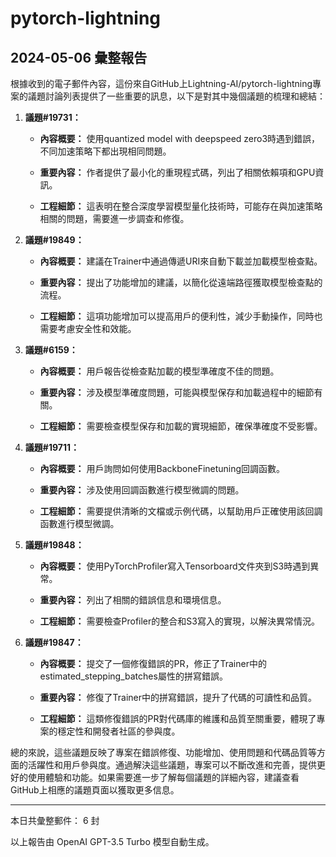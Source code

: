 # pytorch-lightning

## 2024-05-06 彙整報告

根據收到的電子郵件內容，這份來自GitHub上Lightning-AI/pytorch-lightning專案的議題討論列表提供了一些重要的訊息，以下是對其中幾個議題的梳理和總結：



1. **議題#19731：**

   - **內容概要：** 使用quantized model with deepspeed zero3時遇到錯誤，不同加速策略下都出現相同問題。

   - **重要內容：** 作者提供了最小化的重現程式碼，列出了相關依賴項和GPU資訊。

   - **工程細節：** 這表明在整合深度學習模型量化技術時，可能存在與加速策略相關的問題，需要進一步調查和修復。



2. **議題#19849：**

   - **內容概要：** 建議在Trainer中通過傳遞URI來自動下載並加載模型檢查點。

   - **重要內容：** 提出了功能增加的建議，以簡化從遠端路徑獲取模型檢查點的流程。

   - **工程細節：** 這項功能增加可以提高用戶的便利性，減少手動操作，同時也需要考慮安全性和效能。



3. **議題#6159：**

   - **內容概要：** 用戶報告從檢查點加載的模型準確度不佳的問題。

   - **重要內容：** 涉及模型準確度問題，可能與模型保存和加載過程中的細節有關。

   - **工程細節：** 需要檢查模型保存和加載的實現細節，確保準確度不受影響。



4. **議題#19711：**

   - **內容概要：** 用戶詢問如何使用BackboneFinetuning回調函數。

   - **重要內容：** 涉及使用回調函數進行模型微調的問題。

   - **工程細節：** 需要提供清晰的文檔或示例代碼，以幫助用戶正確使用該回調函數進行模型微調。



5. **議題#19848：**

   - **內容概要：** 使用PyTorchProfiler寫入Tensorboard文件夾到S3時遇到異常。

   - **重要內容：** 列出了相關的錯誤信息和環境信息。

   - **工程細節：** 需要檢查Profiler的整合和S3寫入的實現，以解決異常情況。



6. **議題#19847：**

   - **內容概要：** 提交了一個修復錯誤的PR，修正了Trainer中的estimated_stepping_batches屬性的拼寫錯誤。

   - **重要內容：** 修復了Trainer中的拼寫錯誤，提升了代碼的可讀性和品質。

   - **工程細節：** 這類修復錯誤的PR對代碼庫的維護和品質至關重要，體現了專案的穩定性和開發者社區的參與度。



總的來說，這些議題反映了專案在錯誤修復、功能增加、使用問題和代碼品質等方面的活躍性和用戶參與度。通過解決這些議題，專案可以不斷改進和完善，提供更好的使用體驗和功能。如果需要進一步了解每個議題的詳細內容，建議查看GitHub上相應的議題頁面以獲取更多信息。



---



本日共彙整郵件： 6 封



以上報告由 OpenAI GPT-3.5 Turbo 模型自動生成。